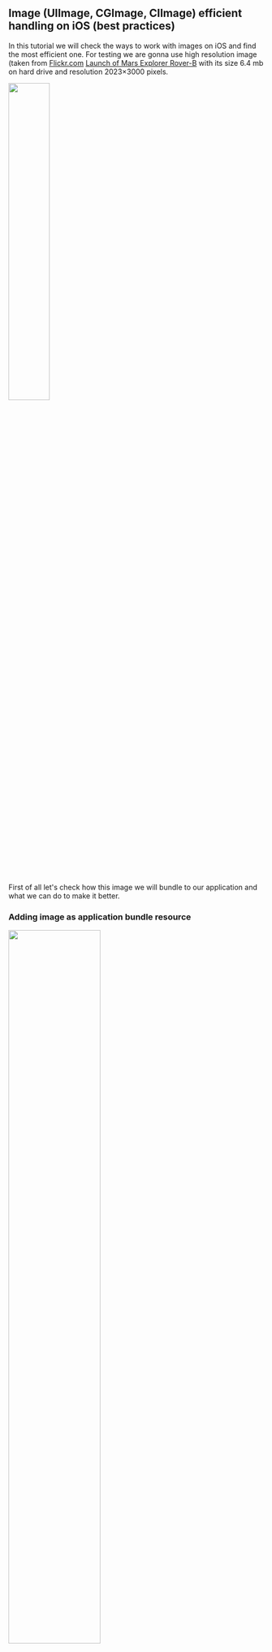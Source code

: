 
## Image (UIImage, CGImage, CIImage) efficient handling on iOS (best practices)

In this tutorial we will check the ways to work with images on iOS and find the most efficient one. For testing we are gonna use high resolution image (taken from [Flickr.com](https://Flickr.com) [Launch of Mars Explorer Rover-B](https://www.flickr.com/photos/nasacommons/19138397548/in/album-72157650353459778/) with its size 6.4 mb on hard drive and resolution 2023×3000 pixels.

<img src="./Images/rocket.jpg" width="40%" height="40%"/>

First of all let's check how this image we will bundle to our application and what we can do to make it better.

### Adding image as application bundle resource

<img src="./Images/Screenshots/1/Screenshot 2020-03-08 at 15.13.03.png" width="60%" height="60%"/>

When we do like this then the image will be copied inside the application bundle:

<img src="./Images/Screenshots/1/Screenshot 2020-03-08 at 15.13.31.png" width="60%" height="60%"/>

and final application bundle size gonna be 6.6 mb :

<img src="./Images/Screenshots/1/Screenshot 2020-03-08 at 15.16.32.png" width="60%" height="60%"/>

Run the application without any logic yet and check its memory consumption.

<img src="./Images/Screenshots/1/Screenshot 2020-03-08 at 15.44.14.png" width="40%" height="40%"/>

### Find a better way to create UIImage from image file

We see that the application consumes 27.6 mb of ram memory in idle state. Now let's create UIImage instance for this bundled image:

```swift
final class ViewController: UIViewController {

    private var image: UIImage?    
    
    override func viewDidLoad() {
        super.viewDidLoad()
        
        let imageName = "rocket.jpg"

        let url = Bundle.main.url(forResource: imageName, withExtension: nil)!
        let data = try! Data(contentsOf: url)
        let image = UIImage(data: data)!
        self.image = image
    }
}
```

We just store the image to a property, there is no showing of it on UI yet. Let's look as application memory goes:

<img src="./Images/Screenshots/1/Screenshot 2020-03-08 at 21.58.09.png" width="40%" height="40%"/>

We can see the memory consumption increased by ~6.1 mb, that is the size of our image. And we don't show it yet on UI! Assume a server gave us an array of images and when we creating UIImage as above we will get a lot of ram memory usage even when images are not shown to a user yet. With code like this

```swift
final class ViewController: UIViewController {

    private var images: [UIImage] = []
    
    override func viewDidLoad() {
        super.viewDidLoad()
        
        let imageName = "rocket.jpg"
        let url = Bundle.main.url(forResource: imageName, withExtension: nil)!
        for _ in 0...5 {
            let data = try! Data(contentsOf: url)
            let image = UIImage(data: data)!
            self.images.append(image)
        }
    }
}
```

the app memory will look like this

<img src="./Images/Screenshots/1/Screenshot 2020-03-08 at 15.56.39.png" width="40%" height="40%"/>

That is huge and there is no any business logic yet! Why is this happening ? Let's walk through the code and find a place from where the issue goes. 

```swift
final class ViewController: UIViewController {

    private var data: [Data] = []
    
    override func viewDidLoad() {
        super.viewDidLoad()
        
        let imageName = "rocket.jpg"
        let url = Bundle.main.url(forResource: imageName, withExtension: nil)!
        for _ in 0...5 {
            let data = try! Data(contentsOf: url)
            self.data.append(data)
        }
    }
}
```

Then check the memory

<img src="./Images/Screenshots/1/Screenshot 2020-03-08 at 15.56.39.png" width="40%" height="40%"/>

Nothing has changed. Seems the problem is in Data object. Let's check is there a way to fix this. Go in Data's initializer documentation and see

<img src="./Images/Screenshots/1/Screenshot 2020-03-08 at 16.07.50.png" width="80%" height="80%"/>

And these is nothing at all. Okay, will look at Data header at Foundation framework

```swift
    /// Initialize a `Data` with the contents of a `URL`.
    ///
    /// - parameter url: The `URL` to read.
    /// - parameter options: Options for the read operation. Default value is `[]`.
    /// - throws: An error in the Cocoa domain, if `url` cannot be read.
    public init(contentsOf url: URL, options: Data.ReadingOptions = []) throws
```

It is something. We see that initializer has second parameter `options` of type `Data.ReadingOptions` that is OptionSet. The default value for initializer is empty that is []. Let's see what these options are. Finally there is something.

<img src="./Images/Screenshots/1/Screenshot 2020-03-08 at 16.12.27.png" width="80%" height="80%"/>

Now will look at the values of this option set.

<img src="./Images/Screenshots/1/Screenshot 2020-03-08 at 17.02.45.png" width="80%" height="80%"/>

Let's try with `uncached` and find out what it means.

```swift
final class ViewController: UIViewController {

    private var data: [Data] = []
    
    override func viewDidLoad() {
        super.viewDidLoad()
        
        let imageName = "rocket.jpg"
        let url = Bundle.main.url(forResource: imageName, withExtension: nil)!
        for _ in 0...5 {
            let data = try! Data(contentsOf: url, options: .uncached)
            self.data.append(data)
        }
    }
}
```

And there are no changes, app still eats a lot of memory

<img src="./Images/Screenshots/1/Screenshot 2020-03-08 at 15.56.39.png" width="40%" height="40%"/>

One more try with `alwaysMapped` option.

```swift
final class ViewController: UIViewController {

    private var data: [Data] = []
    
    override func viewDidLoad() {
        super.viewDidLoad()
        
        let imageName = "rocket.jpg"
        let url = Bundle.main.url(forResource: imageName, withExtension: nil)!
        for _ in 0...5 {
            let data = try! Data(contentsOf: url, options: .alwaysMapped)
            self.data.append(data)
        }
    }
}
```

And look at the memory

<img src="./Images/Screenshots/1/Screenshot 2020-03-08 at 17.09.22.png" width="40%" height="40%"/>

the value is like the app has in idle state. What happened there ? Take a closer look at description of options.

`uncached`

>A hint indicating the file should not be stored in the file-system caches.

That means the data loaded from URL will be read to the ram memory at creation of Data.

`alwaysMapped`

> Hint to map the file in if possible.

What means do not load data to the memory, but create some temporal file (not sure, might be just uses the origin data file) with this data and link the Data object to. This is why there is no memory consumption. Sure this behaviour will slow data loading when it is going to be used as OS first must read it from file system, that is much slower than reading from ram memory.

Okay, first takeaway is to use `alwaysMapped`/`mappedIfSafe` for Data object creation for files that cause big pressure on application memory usage.

Let's go back to UIImage and rewrite it with new knowledge.

```swift
final class ViewController: UIViewController {

    private var image: UIImage?
    
    override func viewDidLoad() {
        super.viewDidLoad()
        
        let imageName = "rocket.jpg"
        let url = Bundle.main.url(forResource: imageName, withExtension: nil)!
        let data = try! Data(contentsOf: url, options: .alwaysMapped)
        let image = UIImage(data: data)!
        self.image = image
    }
}
```

and finally we got what we wanted
 
<img src="./Images/Screenshots/1/Screenshot 2020-03-08 at 17.39.47.png" width="40%" height="40%"/>

Now let's get rid off `data` object as UIImage has initializer with URL path argument.

```swift
final class ViewController: UIViewController {

    private var image: UIImage?
    
    override func viewDidLoad() {
        super.viewDidLoad()
        
        let imageName = "rocket.jpg"
        let url = Bundle.main.url(forResource: imageName, withExtension: nil)!
        let image = UIImage(contentsOfFile: url.path)!
        self.image = image
    }
}
```

with memory consumption

<img src="./Images/Screenshots/1/Screenshot 2020-03-08 at 17.39.47.png" width="40%" height="40%"/>

this means that UIImage under hood also uses `Data` with `alwaysMapped`/`mappedIfSafe` options or similar behaviour. Next takeaway is that creation of `UIImage` from `URL` costs nothing for memory.

### Optimize application bundle size

As you remember we put the image inside application bundle as resource file. Apple recommends store all images at an assets catalog. Let's see what we get when move the image from application bundle to assets catalog.

<img src="./Images/Screenshots/1/Screenshot 2020-03-08 at 17.59.56.png" width="80%" height="80%"/>

Then build the project and check final application bundle

<img src="./Images/Screenshots/1/Screenshot 2020-03-08 at 18.05.30.png" width="80%" height="80%"/>

We see that there is no `rocket.jpg` file anymore, but we got there `Assets.car` file, that bundles all asset's resources in itself. We can view its content via open source project [Asset Catalog Tinkerer](https://github.com/insidegui/AssetCatalogTinkerer). Check application bundle size

<img src="./Images/Screenshots/1/Screenshot 2020-03-08 at 18.02.13.png" width="50%" height="50%"/>

and unfortunately there no changes, it still is 6.6 mb. We can conclude that using raster images (jpg, png, bmp, gif, etc.) for assets catalog has no significant benefits, but it still is recommended way and best practise to store images in application bundle. Seems there only are 2 ways to reduce application bundle size:

1. Reduce the image quality.
2. Remove the image from application bundle and download it later from a server.

And last note, as we moved image to assets catalog, now we access to it directly via UIImage class

```swift
final class ViewController: UIViewController {

    private var image: UIImage?
    
    override func viewDidLoad() {
        super.viewDidLoad()
        
        let imageName = "rocket.jpg"
        self.image = UIImage(named: imageName)!
    }
}
```

### A better way to preview an image in UIImageView

Moving to most interesting part of this article - showing an image to a user. For day to day coding work this sounds as the simplest task to todo, it's just couple lines of code

```swift
final class ViewController: UIViewController {

    @IBOutlet private var imageView: UIImageView!
    
    override func viewDidLoad() {
        super.viewDidLoad()
        
        let imageName = "rocket.jpg"
        self.imageView.image = UIImage(named: imageName)
    }
}
```

I set `imageView` size to 320x480. 

<img src="./Images/Screenshots/2/Screenshot 2020-03-08 at 20.06.00.png" width="50%" height="50%"/>

The result on screen

<img src="./Images/Screenshots/2/Simulator Screen Shot - iPhone 11 - 2020-03-08 at 19.58.00.png" width="40%" height="40%"/>

Check memory consumption

<img src="./Images/Screenshots/2/Screenshot 2020-03-08 at 20.04.07.png" width="40%" height="40%"/>

Let's change image view size to 100x100
 
<img src="./Images/Screenshots/2/Simulator Screen Shot - iPhone 11 - 2020-03-08 at 20.10.19.png" width="40%" height="40%"/>
 
and check the memory one more time

<img src="./Images/Screenshots/2/Screenshot 2020-03-08 at 20.04.07.png" width="40%" height="40%"/>

and it is the same! Change the size to full screen

<img src="./Images/Screenshots/2/Simulator Screen Shot - iPhone 11 - 2020-03-08 at 20.12.04.png" width="40%" height="40%"/>

and memory consumption still remains the same!  

<img src="./Images/Screenshots/2/Screenshot 2020-03-08 at 20.04.07.png" width="30%" height="30%"/>

What is going on ? Let's do a math. Application idle state is ~27.2 mb, image size on the disk is 6.4 mb, so when we loaded the image to UIImageView the application memory consumption size should has been ~33.6 mb, but we got ~36.7 mb, that is the image now takes ~9.5 mb (~3.1 mb more (+32%)). To understand this we have to go back to our original image. As you remember it is `rocket.jpg`, seems the reason is a format of the file. Let's cite [Wikipedia](https://en.wikipedia.org/wiki/JPEG)

> JPEG is a commonly used method of lossy compression for digital images.

As this image is compressed then before showing it UIImageView must decompress it to restore image's original state. That is why we got more memory consumption than we expected (~36.7 mb instead of ~33.6 mb). I think you also has a question on your mind as it is in mine - can we know how much an image will take memory after decompression ? Let's find out. Before measurements make helper byte counter formatter

```swift
let byteCounter = ByteCountFormatter()
byteCounter.allowedUnits = .useMB
byteCounter.countStyle = .file
``` 

1 attempt

```swift
let imageName = "rocket.jpg"
let image = UIImage(named: imageName)!
let cgImage = image.cgImage!
byteCounter.string(fromByteCount: Int64(cgImage.bytesPerRow * cgImage.height))
```

gives us `24,3 MB` result, that seems isn't what we expect, we expect ~9.5 mb. We used `cgImage.height` that is image's height in pixels, as we know iPhone screen uses pixel per point value, may be if use this instead of pixels we will get right result.  

```swift
byteCounter.string(fromByteCount: Int64(cgImage.bytesPerRow * cgImage.height / Int(UIScreen.main.scale)))
```

we getting `12,1 mb` that is a bit closer to our math `9.5 mb`, but still not the same. Answers from [stackoverflow.com](https://stackoverflow.com/a/9076993/3614746) suggest to use `UIImage.jpegData(compressionQuality:)` method. Let's check it out

```swift
byteCounter.string(fromByteCount: Int64(image.jpegData(compressionQuality: 1)!.count))
```

and the result is `~9,3 mb`, seems what we wanted. What we can say after this is the size of UIImageView does nothing with image memory footprint, even if change size of UIImageVew to 10x10 pt the image still will consume its full uncompressed size. Also image sizes on disk and rendered on a screen are not the same because the image file on disk is in compressed state, UI have to decopress it to display it first.

Okay, we have only one image that consumes 9 mb of memory - not a big deal. But what will occur if we have UICollectionView with a lot of small cells with images in it ? It will consume a lot of memory be sure. Even Apple has spoken about this issue at its [WWDC 2018](https://developer.apple.com/videos/play/wwdc2018/219/) conference. What Apple recommends is to use image downsampling technic. They even provided a source code for

```swift
func downsample(imageAt imageURL: URL, to pointSize: CGSize, scale: CGFloat) -> CGImage {
    let imageSourceOptions = [kCGImageSourceShouldCache: false] as CFDictionary
    let imageSource = CGImageSourceCreateWithURL(imageURL as CFURL, imageSourceOptions)!
    let maxDimensionInPixels = max(pointSize.width, pointSize.height) * scale
    let downsampleOptions =
        [kCGImageSourceCreateThumbnailFromImageAlways: true,
         kCGImageSourceShouldCacheImmediately: true,
         kCGImageSourceCreateThumbnailWithTransform: true,
         kCGImageSourceThumbnailMaxPixelSize: maxDimensionInPixels] as CFDictionary
    return CGImageSourceCreateThumbnailAtIndex(imageSource, 0, downsampleOptions)!
}
```

Let's apply this to our application.

```swift
final class ViewController: UIViewController {

    @IBOutlet private var imageView: UIImageView!
    
    override func viewDidAppear(_ animated: Bool) {
        super.viewDidAppear(animated)
    
        // Put this logic to `viewDidAppear` as we want to work with fully ready UI.
        let imageName = "rocket.jpg"
        let url = Bundle.main.url(forResource: imageName, withExtension: nil)!
        let size = self.imageView.bounds.size
        let scale = UIScreen.main.scale
        
        let cgImage = self.downsample(imageAt: url, to: size, scale: scale)
        let image = UIImage(cgImage: cgImage)
        self.imageView.image = image
    }
}
```

And after this the memory consumption reduced to 27.8 mb

<img src="./Images/Screenshots/2/Screenshot 2020-03-08 at 23.14.54.png" width="40%" height="40%"/>

Check decompressed size of new downsampled image

```swift
fromByteCount: Int64(image.jpegData(compressionQuality: 1)!.count)
```

that shows only 0.9 mb, that is almost 10 times lower that the original! And there one more feature in downdampling, as downsampling works with CGImage we can schedule this on background thread, what is awesome!

```swift
override func viewDidAppear(_ animated: Bool) {
    super.viewDidAppear(animated)

    let imageName = "rocket.jpg"
    let url = Bundle.main.url(forResource: imageName, withExtension: nil)!
    let size = self.imageView.bounds.size
    let scale = UIScreen.main.scale
    
    DispatchQueue.global().async {
        let image = self.downsample(imageAt: url, to: size, scale: scale)
        DispatchQueue.main.async {
            let image = UIImage(cgImage: image)
            self.imageView.image = image
        }
    }
}
```

Okay, next takeaway is that for large images always use downsampling when possible.

### Crop image efficiently

Let's say we need to crop the rocket from the image. Check most popular answers on [stackoverflow.com](https://stackoverflow.com) here [how-do-you-crop-an-image-in-ios](https://stackoverflow.com/questions/10079701/how-do-you-crop-an-image-in-ios) and here [cropping-an-uiimage](https://stackoverflow.com/questions/158914/cropping-an-uiimage). I see these answers overcomplicated and all of them require us run cropping logic on UI thread, for large images the cropping can take some time that will freeze application's UI. As you remember it is allowed to work with CGImage on background thread, let's use this for image cropping.

First of all, we need to find real image orientation, when we preview the image on UIImageView it shows it to us in `CGImagePropertyOrientation.up` even if you check image EXIF info where `orientation` value is not `.up`. You can easily verify this by previewing photo from iOS gallery and then check its EXIF where orientation in most cases will be `CGImagePropertyOrientation.right`. There even is a documention about this behaviour [https://developer.apple.com/documentation/imageio/cgimagepropertyorientation](https://developer.apple.com/documentation/imageio/cgimagepropertyorientation)

> The pixel data for an image captured by an iOS device camera is encoded in the camera sensor's native landscape orientation. When the user captures a photo while holding the device in portrait orientation, iOS writes an orientation value of CGImagePropertyOrientation.right in the resulting image file. Software displaying the image can then, after reading that value from the file's metadata, apply a 90° clockwise rotation to the image data so that the image appears in the photographer's intended orientation.

That means UIImageView applies an orientation transformation to an image if EXIF info available for. Extracting the orienation value from EXIF

```swift
func orientation(imageURL: URL) -> CGImagePropertyOrientation {
    let options = [kCGImageSourceShouldCache as String: kCFBooleanFalse] as CFDictionary
    // default orientation if EXIF not available.
    var orientation: CGImagePropertyOrientation = CGImagePropertyOrientation.up
    if let source = CGImageSourceCreateWithURL(imageURL as CFURL, options),
       let exif: NSDictionary = CGImageSourceCopyPropertiesAtIndex(source, 0, options) {
        if let orientationRaw = exif[kCGImagePropertyOrientation] as? NSNumber,
           let orientationValue = CGImagePropertyOrientation(rawValue: orientationRaw.uint32Value) {
            orientation = orientationValue
        }
    }
    return orientation
}
```

Apply this to the image

```swift
func apply(orientation: CGImagePropertyOrientation, to imageURL: URL) -> CGImage {
    let options = [kCGImageSourceShouldCache as String: kCFBooleanFalse] as CFDictionary
    let source = CGImageSourceCreateWithURL(imageURL as CFURL, options)!
    let cgImageRaw = CGImageSourceCreateImageAtIndex(source, 0, nil)!
    // Apply new orientation.
    let ciImage = CIImage(cgImage: cgImageRaw).oriented(orientation)
    let ciContext = CIContext(options: nil)
    // Make a copy of original image in new orientation.
    return ciContext.createCGImage(ciImage, from: ciImage.extent)!
}
```

Now we are ready to crop the rocket from the image

```swift
let rocketFrame = CGRect(...)
let cropped = cgImage.cropping(to: rocketFrame)!
```  

Save the result to a file. Let's google how to write the image to a file. A lot of answers are here [saving-image-and-then-loading-it-in-swift-ios](https://stackoverflow.com/questions/37344822/saving-image-and-then-loading-it-in-swift-ios). You can see that almost all the answers suggest to use UIImage API

```swift
let image: UIImage = ...
let data = image.jpegData(compressionQuality: 1)!
try data.write(to: ...)
```

that again requires us to work on UI thread. There is a better way to do this, as always CGImage goes to rescue us

```swift
func save(cgImage: CGImage, to url: URL) {
    let destination = CGImageDestinationCreateWithURL(url as CFURL, kUTTypeJPEG, 1, nil)!
    CGImageDestinationAddImage(destination, cgImage, nil)
    CGImageDestinationFinalize(destination)
}
```

### Final thoughts

From all examples above we learned that application memory management is not easy task as it can look at first. Answers from [stackoverflow.com](https://stackoverflow.com) not always best way to solve a problem, but can help you to find right direction for solving your issue. Working with images also not easy task, cropping, transformations be sure always eats device CPU/GPU/RAM that is why it is important to move these kinds of tasks on background to not block UI.
